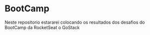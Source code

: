# BootCamp

Neste repositorio estararei colocando os resultados dos desafios do BootCamp da RocketSeat o GoStack
